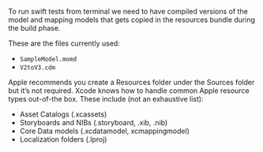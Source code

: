 To run swift tests from terminal we need to have compiled versions of the model and mapping models
that gets copied in the resources bundle during the build phase.

These are the files currently used:

- `SampleModel.momd`
- `V2toV3.cdm`

Apple recommends you create a Resources folder under the Sources folder but it’s not required.
Xcode knows how to handle common Apple resource types out-of-the box. These include (not an exhaustive list):

- Asset Catalogs (.xcassets)
- Storyboards and NIBs (.storyboard, .xib, .nib)
- Core Data models (.xcdatamodel, xcmappingmodel)
- Localization folders (.lproj)
